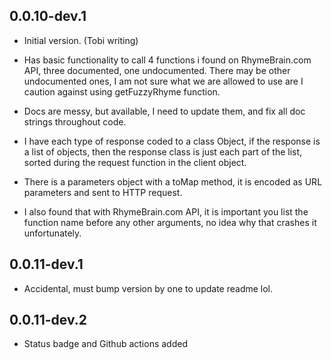 ## 0.0.10-dev.1

- Initial version. (Tobi writing)

- Has basic functionality to call 4 functions i found on RhymeBrain.com API, three documented, one undocumented. There may be other undocumented ones, I am not sure what we are allowed to use are I caution against using getFuzzyRhyme function.

- Docs are messy, but available, I need to update them, and fix all doc strings throughout code.

- I have each type of response coded to a class Object, if the response is a list of objects, then the response class is just each part of the list, sorted during the request function in the client object.

- There is a parameters object with a toMap method, it is encoded as URL parameters and sent to HTTP request.

- I also found that with RhymeBrain.com API, it is important you list the function name before any other arguments, no idea why that crashes it unfortunately.

## 0.0.11-dev.1

- Accidental, must bump version by one to update readme lol.

## 0.0.11-dev.2

- Status badge and Github actions added
